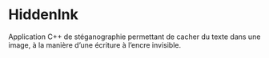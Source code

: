 # HiddenInk
Application C++ de stéganographie permettant de cacher du texte dans une image, à la manière d’une écriture à l’encre invisible.
